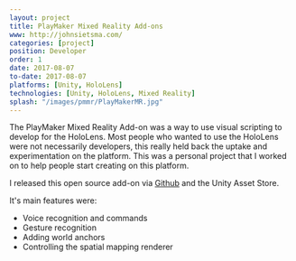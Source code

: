 ```yaml
---
layout: project
title: PlayMaker Mixed Reality Add-ons
www: http://johnsietsma.com/
categories: [project]
position: Developer
order: 1
date: 2017-08-07
to-date: 2017-08-07
platforms: [Unity, HoloLens]
technologies: [Unity, HoloLens, Mixed Reality]
splash: "/images/pmmr/PlayMakerMR.jpg"
---
```


The PlayMaker Mixed Reality Add-on was a way to use visual scripting to develop for the HoloLens. Most people who wanted to use the HoloLens were not necessarily developers, this really held back the uptake and experimentation on the platform. This was a personal project that I worked on to help people start creating on this platform.

I released this open source add-on via [Github](https://github.com/johnsietsma/PlayerMakerWindowsMixedReality) and the Unity Asset Store.

It's main features were:

* Voice recognition and commands
* Gesture recognition
* Adding world anchors
* Controlling the spatial mapping renderer
